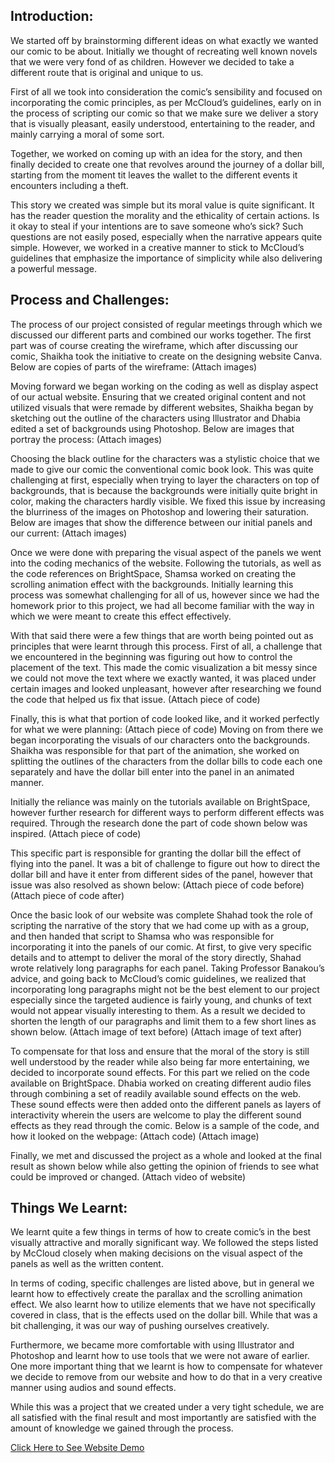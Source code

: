 ## Introduction:

We started off by brainstorming different ideas on what exactly we wanted our comic to be about. Initially we thought of recreating well known novels that we were very fond of as children. However we decided to take a different route that is original and unique to us.

First of all we took into consideration the comic’s sensibility and focused on incorporating the comic principles, as per McCloud’s guidelines, early on in the process of scripting our comic so that we make sure we deliver a story that is visually pleasant, easily understood, entertaining to the reader, and mainly carrying a moral of some sort. 

Together, we worked on coming up with an idea for the story, and then finally decided to create one that revolves around the journey of a dollar bill, starting from the moment tit leaves the wallet to the different events it encounters including a theft. 

This story we created was simple but its moral value is quite significant. It has the reader question the morality and the ethicality of certain actions. Is it okay to steal if your intentions are to save someone who’s sick? Such questions are not easily posed, especially when the narrative appears quite simple. However, we worked in a creative manner to stick to McCloud’s guidelines that emphasize the importance of simplicity while also delivering a powerful message. 

## Process and Challenges:

The process of our project consisted of regular meetings through which we discussed our different parts and combined our works together. The first part was of course creating the wireframe, which after discussing our comic, Shaikha took the initiative to create on the designing website Canva. 
Below are copies of parts of the wireframe: 
(Attach images)

Moving forward we began working on the coding as well as display aspect of our actual website. Ensuring that we created original content and not utilized visuals that were remade by different websites, Shaikha began by sketching out the outline of the characters using Illustrator and Dhabia edited a set of backgrounds using Photoshop. Below are images that portray the process:
(Attach images)

Choosing the black outline for the characters was a stylistic choice that we made to give our comic the conventional comic book look. This was quite challenging at first, especially when trying to layer the characters on top of backgrounds, that is because the backgrounds were initially quite bright in color, making the characters hardly visible. We fixed this issue by increasing the blurriness of the images on Photoshop and lowering their saturation. Below are images that show the difference between our initial panels and our current: 
(Attach images)

Once we were done with preparing the visual aspect of the panels we went into the coding mechanics of the website. Following the tutorials, as well as the code references on BrightSpace, Shamsa worked on creating the scrolling animation effect with the backgrounds. Initially learning this process was somewhat challenging for all of us, however since we had the homework prior to this project, we had all become familiar with the way in which we were meant to create this effect effectively. 

With that said there were a few things that are worth being pointed out as principles that were learnt through this process. First of all, a challenge that we encountered in the beginning was figuring out how to control the placement of the text. This made the comic visualization a bit messy since we could not move the text where we exactly wanted, it was placed under certain images and looked unpleasant, however after researching we found the code that helped us fix that issue. 
(Attach piece of code)

Finally, this is what that portion of code looked like, and it worked perfectly for what we were planning:
(Attach piece of code) Moving on from there we began incorporating the visuals of our characters onto the backgrounds. Shaikha was responsible for that part of the animation, she worked on splitting the outlines of the characters from the dollar bills to code each one separately and have the dollar bill enter into the panel in an animated manner.
	
Initially the reliance was mainly on the tutorials available on BrightSpace, however further research for different ways to perform different effects was required. Through the research done the part of code shown below was inspired. (Attach piece of code)

This specific part is responsible for granting the dollar bill the effect of flying into the panel. It was a bit of challenge to figure out how to direct the dollar bill and have it enter from different sides of the panel, however that issue was also resolved as shown below:
(Attach piece of code before)
(Attach piece of code after)

Once the basic look of our website was complete Shahad took the role of scripting the narrative of the story that we had come up with as a group, and then handed that script to Shamsa who was responsible for incorporating it into the panels of our comic. At first, to give very specific details and to attempt to deliver the moral of the story directly, Shahad wrote relatively long paragraphs for each panel. Taking Professor Banakou’s advice, and going back to McCloud’s comic guidelines, we realized that incorporating long paragraphs might not be the best element to our project especially since the targeted audience is fairly young, and chunks of text would not appear visually interesting to them. As a result we decided to shorten the length of our paragraphs and limit them to a few short lines as shown below. 
(Attach image of text before)
(Attach image of text after)

To compensate for that loss and ensure that the moral of the story is still well understood by the reader while also being far more entertaining, we decided to incorporate sound effects. For this part we relied on the code available on BrightSpace. Dhabia worked on creating different audio files through combining a set of readily available sound effects on the web. These sound effects were then added onto the different panels as layers of interactivity wherein the users are welcome to play the different sound effects as they read through the comic. 
Below is a sample of the code, and how it looked on the webpage:
(Attach code)
(Attach image)

Finally, we met and discussed the project as a whole and looked at the final result as shown below while also getting the opinion of friends to see what could be improved or changed. 
(Attach video of website)
  
## Things We Learnt:

We learnt quite a few things in terms of how to create comic’s in the best visually attractive and morally significant way. We followed the steps listed by McCloud closely when making decisions on the visual aspect of the panels as well as the written content. 

In terms of coding, specific challenges are listed above, but in general we learnt how to effectively create the parallax and the scrolling animation effect. We also learnt how to utilize elements that we have not specifically covered in class, that is the effects used on the dollar bill. While that was a bit challenging, it was our way of pushing ourselves creatively. 

Furthermore, we became more comfortable with using Illustrator and Photoshop and learnt how to use tools that we were not aware of earlier. One more important thing that we learnt is how to compensate for whatever we decide to remove from our website and how to do that in a very creative manner using audios and sound effects. 

While this was a project that we created under a very tight schedule, we are all satisfied with the final result and most importantly are satisfied with the amount of knowledge we gained through the process. 

[Click Here to See Website Demo](https://youtu.be/qPMlmEmbLDo)

